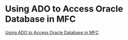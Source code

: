 # Using ADO to Access Oracle Database in MFC
[Using ADO to Access Oracle Database in MFC](https://aiwithcloud.com/2022/09/16/using_ado_to_access_oracle_database_in_mfc/)